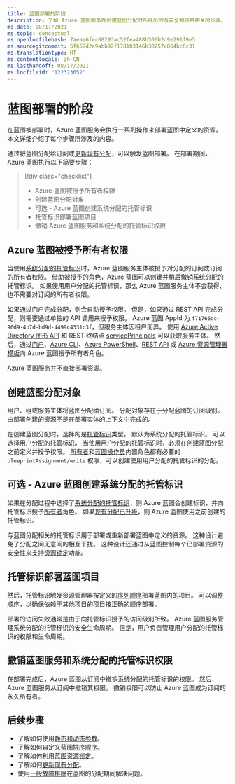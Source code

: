 ```yaml
---
title: 蓝图部署的阶段
description: 了解 Azure 蓝图服务在创建蓝图分配时所经历的与安全和项目相关的步骤。
ms.date: 08/17/2021
ms.topic: conceptual
ms.openlocfilehash: 7aeaa6fec08293ac52fea488b500b2c9e291f9e5
ms.sourcegitcommit: 5f659d2a9abb92f178103146b38257c864bc8c31
ms.translationtype: HT
ms.contentlocale: zh-CN
ms.lasthandoff: 08/17/2021
ms.locfileid: "122323652"
---
```

# <a name="stages-of-a-blueprint-deployment"></a>蓝图部署的阶段

在蓝图被部署时，Azure 蓝图服务会执行一系列操作来部署蓝图中定义的资源。 本文详细介绍了每个步骤所涉及的内容。

通过将蓝图分配给订阅或[更新现有分配](../how-to/update-existing-assignments.md)，可以触发蓝图部署。 在部署期间，Azure 蓝图执行以下简要步骤：

> [!div class="checklist"]
> - Azure 蓝图被授予所有者权限
> - 创建蓝图分配对象
> - 可选 - Azure 蓝图创建系统分配的托管标识
> - 托管标识部署蓝图项目
> - 撤销 Azure 蓝图服务和系统分配的托管标识权限

## <a name="azure-blueprints-granted-owner-rights"></a>Azure 蓝图被授予所有者权限

当使用[系统分配的托管标识](../../../active-directory/managed-identities-azure-resources/overview.md)时，Azure 蓝图服务主体被授予对分配的订阅或订阅的所有者权限。 借助被授予的角色，Azure 蓝图可以创建并稍后撤销系统分配的托管标识。 如果使用用户分配的托管标识，那么 Azure 蓝图服务主体不会获得、也不需要对订阅的所有者权限。

如果通过门户完成分配，则会自动授予权限。 但是，如果通过 REST API 完成分配，则需要通过单独的 API 调用来授予权限。 Azure 蓝图 AppId 为 `f71766dc-90d9-4b7d-bd9d-4499c4331c3f`，但服务主体因租户而异。 使用 [Azure Active Directory 图形 API](/graph/migrate-azure-ad-graph-planning-checklist) 和 REST 终结点 [servicePrincipals](/graph/api/resources/serviceprincipal) 可以获取服务主体。 然后，通过[门户](../../../role-based-access-control/role-assignments-portal.md)、[Azure CLI](../../../role-based-access-control/role-assignments-cli.md)、[Azure PowerShell](../../../role-based-access-control/role-assignments-powershell.md)、[REST API](../../../role-based-access-control/role-assignments-rest.md) 或 [Azure 资源管理器模板](../../../role-based-access-control/role-assignments-template.md)向 Azure 蓝图授予所有者角色。

Azure 蓝图服务并不直接部署资源。

## <a name="the-blueprint-assignment-object-is-created"></a>创建蓝图分配对象

用户、组或服务主体将蓝图分配给订阅。 分配对象存在于分配蓝图的订阅级别。 由部署创建的资源不是在部署实体的上下文中完成的。

在创建蓝图分配时，选择的是[托管标识](../../../active-directory/managed-identities-azure-resources/overview.md)类型。 默认为系统分配的托管标识。 可以选择用户分配的托管标识。 当使用用户分配的托管标识时，必须在创建蓝图分配之前定义并授予权限。 [所有者](../../../role-based-access-control/built-in-roles.md#owner)和[蓝图操作员](../../../role-based-access-control/built-in-roles.md#blueprint-operator)内置角色都有必要的 `blueprintAssignment/write` 权限，可以创建使用用户分配的托管标识的分配。

## <a name="optional---azure-blueprints-creates-system-assigned-managed-identity"></a>可选 - Azure 蓝图创建系统分配的托管标识

如果在分配过程中选择了[系统分配的托管标识](../../../active-directory/managed-identities-azure-resources/overview.md)，则 Azure 蓝图会创建标识，并向托管标识授予[所有者](../../../role-based-access-control/built-in-roles.md#owner)角色。 如果[现有分配已升级](../how-to/update-existing-assignments.md)，则 Azure 蓝图使用之前创建的托管标识。

与蓝图分配相关的托管标识用于部署或重新部署蓝图中定义的资源。 这种设计避免了分配之间无意间的相互干扰。
这种设计还通过从蓝图控制每个已部署资源的安全性来支持[资源锁定](./resource-locking.md)功能。

## <a name="the-managed-identity-deploys-blueprint-artifacts"></a>托管标识部署蓝图项目

然后，托管标识触发资源管理器按定义的[序列顺序](./sequencing-order.md)部署蓝图内的项目。 可以调整顺序，以确保依赖于其他项目的项目按正确的顺序部署。

部署的访问失败通常是由于向托管标识授予的访问级别所致。 Azure 蓝图服务管理系统分配的托管标识的安全生命周期。 但是，用户负责管理用户分配的托管标识的权限和生命周期。

## <a name="blueprint-service-and-system-assigned-managed-identity-rights-are-revoked"></a>撤销蓝图服务和系统分配的托管标识权限

在部署完成后，Azure 蓝图从订阅中撤销系统分配的托管标识的权限。 然后，Azure 蓝图服务从订阅中撤销其权限。 撤销权限可以防止 Azure 蓝图成为订阅的永久所有者。

## <a name="next-steps"></a>后续步骤

- 了解如何使用[静态和动态参数](./parameters.md)。
- 了解如何自定义[蓝图排序顺序](./sequencing-order.md)。
- 了解如何利用[蓝图资源锁定](./resource-locking.md)。
- 了解如何[更新现有分配](../how-to/update-existing-assignments.md)。
- 使用[一般故障排除](../troubleshoot/general.md)在蓝图的分配期间解决问题。